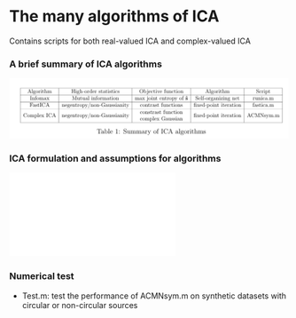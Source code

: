 # The many algorithms of ICA
Contains scripts for both real-valued ICA and complex-valued ICA

### A brief summary of ICA algorithms
![Summary](./ICA_summary.png)

### ICA formulation and assumptions for algorithms
![Report](./ComplexICA.pdf)

### Numerical test
* Test.m: test the performance of ACMNsym.m on synthetic datasets with circular or non-circular sources
